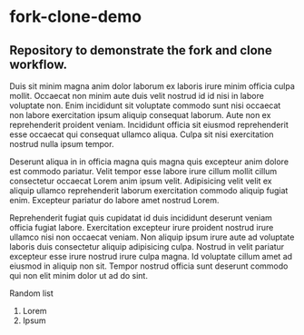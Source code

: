 # fork-clone-demo
## Repository to demonstrate the fork and clone workflow.

Duis sit minim magna anim dolor laborum ex laboris irure minim officia culpa mollit. Occaecat non minim aute duis velit nostrud id id nisi in labore voluptate non. Enim incididunt sit voluptate commodo sunt nisi occaecat non labore exercitation ipsum aliquip consequat laborum. Aute non ex reprehenderit proident veniam. Incididunt officia sit eiusmod reprehenderit esse occaecat qui consequat ullamco aliqua. Culpa sit nisi exercitation nostrud nulla ipsum tempor.

Deserunt aliqua in in officia magna quis magna quis excepteur anim dolore est commodo pariatur. Velit tempor esse labore irure cillum mollit cillum consectetur occaecat Lorem anim ipsum velit. Adipisicing velit velit ex aliquip ullamco reprehenderit laborum exercitation commodo aliquip fugiat enim. Excepteur pariatur do labore amet nostrud Lorem.

Reprehenderit fugiat quis cupidatat id duis incididunt deserunt veniam officia fugiat labore. Exercitation excepteur irure proident nostrud irure ullamco nisi non occaecat veniam. Non aliquip ipsum irure aute ad voluptate laboris duis consectetur aliquip adipisicing culpa. Nostrud in velit pariatur excepteur esse irure nostrud irure culpa magna. Id voluptate cillum amet ad eiusmod in aliquip non sit. Tempor nostrud officia sunt deserunt commodo qui non elit minim dolor ut ad do sint.

Random list

1. Lorem
2. Ipsum